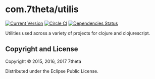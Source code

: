 # com.7theta/utilis

[![Current Version](https://img.shields.io/clojars/v/com.7theta/utilis.svg)](https://clojars.org/com.7theta/utilis)
[![Circle CI](https://circleci.com/gh/7theta/utilis.svg?style=shield)](https://circleci.com/gh/7theta/utilis)
[![Dependencies Status](https://jarkeeper.com/7theta/utilis/status.svg)](https://jarkeeper.com/7theta/utilis)

Utilities used across a variety of projects for clojure and clojurescript.

## Copyright and License

Copyright © 2015, 2016, 2017 7theta

Distributed under the Eclipse Public License.


